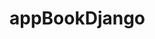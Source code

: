 # appBookDjango

<img src href="https://user-images.githubusercontent.com/103292411/251621920-ac619a31-f0f1-476b-b3c0-49d796e34e92.png" w-50></i>
